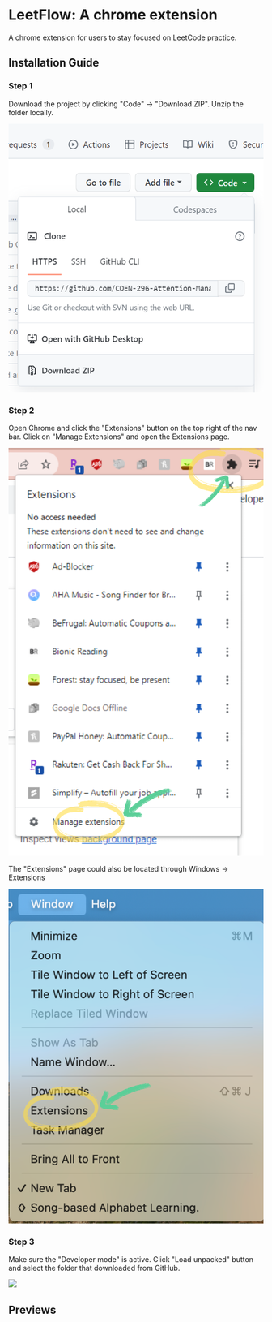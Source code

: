 # LeetFlow: A chrome extension 
A chrome extension for users to stay focused on LeetCode practice.

## Installation Guide

### Step 1
Download the project by clicking "Code" -> "Download ZIP". Unzip the folder locally.

![Download](https://github.com/COEN-296-Attention-Management-Spr-2023/a3-beta-version-with-user-feedback-focusforce/blob/Final-Submission/images/Download.png?raw=true)

### Step 2
Open Chrome and click the "Extensions" button on the top right of the nav bar. Click on "Manage Extensions" and open the Extensions page.

![Install1](https://github.com/COEN-296-Attention-Management-Spr-2023/a3-beta-version-with-user-feedback-focusforce/blob/Final-Submission/images/install-1.png?raw=true)
    
The "Extensions" page could also be located through Windows -> Extensions

![Install3](https://github.com/COEN-296-Attention-Management-Spr-2023/a3-beta-version-with-user-feedback-focusforce/blob/Final-Submission/images/install-3.png?raw=true)

### Step 3
Make sure the "Developer mode" is active. Click "Load unpacked" button and select the folder that downloaded from GitHub.

![](https://user-images.githubusercontent.com/36625317/233700422-adeff59a-a61c-4835-94ee-aba861cd6d9f.png)

## Previews
